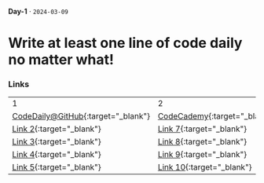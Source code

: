 **Day-1** · <code>2024-03-09</code>
# Write at least one line of code daily no matter what!  


### Links
|  |  |  |
|----------|----------|----------|
| 1 | 2 | 3 |
| [CodeDaily@GitHub]([https://](https://github.com/nuhainul/code-daily-challange)){:target="_blank"} | [CodeCademy]([https://](https://www.codecademy.com/learn)){:target="_blank"} | [DuolingoPractice]([https://](https://www.duolingo.com/learn)){:target="_blank"} |
| [Link 2](https://){:target="_blank"} | [Link 7](https://){:target="_blank"} | [Link 12](https://){:target="_blank"} |
| [Link 3](https://){:target="_blank"} | [Link 8](https://){:target="_blank"} | [Link 13](https://){:target="_blank"} |
| [Link 4](https://){:target="_blank"} | [Link 9](https://){:target="_blank"} | [Link 14](https://){:target="_blank"} |
| [Link 5](https://){:target="_blank"} | [Link 10](https://){:target="_blank"} | [Link 15](https://){:target="_blank"} |

